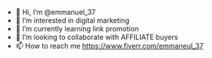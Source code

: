 - 👋 Hi, I’m @emmanuel_37
- 👀 I’m interested in digital marketing 
- 🌱 I’m currently learning link promotion 
- 💞️ I’m looking to collaborate with AFFILIATE buyers 
- 📫 How to reach me https://www.fiverr.com/emmaneul_37

